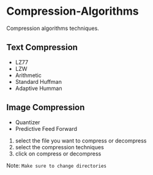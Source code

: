 # Compression-Algorithms
Compression algorithms techniques.
## Text Compression 
<ul>
  <li>LZ77</li>
  <li>LZW</li>
  <li>Arithmetic</li>
  <li>Standard Huffman </li>
  <li>Adaptive Humman</li>
</ul>

## Image Compression
<ul>
  <li>Quantizer</li>
  <li>Predictive Feed Forward</li>
</ul>

1. select the file you want to compress or decompress
2. select the compression techniques
3. click on compress or decompress 

Note: `Make sure to change directories`
